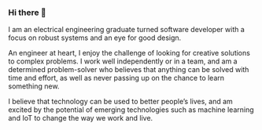 ### Hi there 👋

<!--
**alvinhuhhh/alvinhuhhh** is a ✨ _special_ ✨ repository because its `README.md` (this file) appears on your GitHub profile.

Here are some ideas to get you started:

- 🔭 I’m currently working on ...
- 🌱 I’m currently learning ...
- 👯 I’m looking to collaborate on ...
- 🤔 I’m looking for help with ...
- 💬 Ask me about ...
- 📫 How to reach me: ...
- 😄 Pronouns: ...
- ⚡ Fun fact: ...
-->

I am an electrical engineering graduate turned software developer with a focus on robust systems and an eye for good design.

An engineer at heart, I enjoy the challenge of looking for creative solutions to complex problems. I work well independently or in a team, and am a determined problem-solver who believes that anything can be solved with time and effort, as well as never passing up on the chance to learn something new.

I believe that technology can be used to better people’s lives, and am excited by the potential of emerging technologies such as machine learning and IoT to change the way we work and live.
